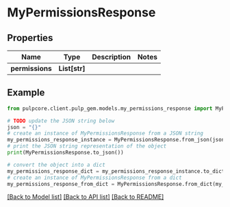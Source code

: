 # MyPermissionsResponse


## Properties

Name | Type | Description | Notes
------------ | ------------- | ------------- | -------------
**permissions** | **List[str]** |  | 

## Example

```python
from pulpcore.client.pulp_gem.models.my_permissions_response import MyPermissionsResponse

# TODO update the JSON string below
json = "{}"
# create an instance of MyPermissionsResponse from a JSON string
my_permissions_response_instance = MyPermissionsResponse.from_json(json)
# print the JSON string representation of the object
print(MyPermissionsResponse.to_json())

# convert the object into a dict
my_permissions_response_dict = my_permissions_response_instance.to_dict()
# create an instance of MyPermissionsResponse from a dict
my_permissions_response_from_dict = MyPermissionsResponse.from_dict(my_permissions_response_dict)
```
[[Back to Model list]](../README.md#documentation-for-models) [[Back to API list]](../README.md#documentation-for-api-endpoints) [[Back to README]](../README.md)


